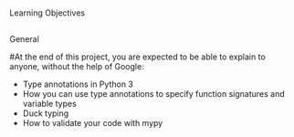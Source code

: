 ###
Learning Objectives
##
General

#At the end of this project, you are expected to be able to explain to anyone, without the help of Google:

* Type annotations in Python 3
* How you can use type annotations to specify function signatures and variable types
* Duck typing
* How to validate your code with mypy
